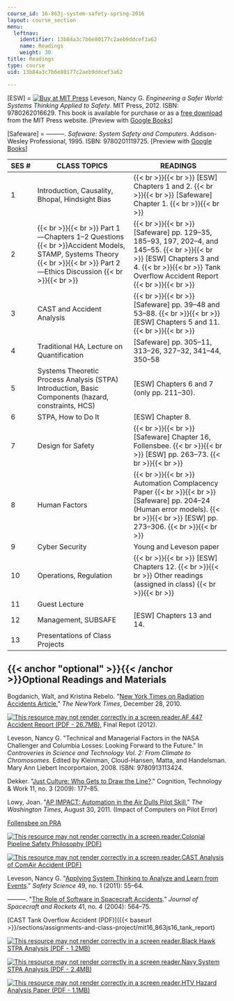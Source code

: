 ```yaml
---
course_id: 16-863j-system-safety-spring-2016
layout: course_section
menu:
  leftnav:
    identifier: 13b84a3c7b6e80177c2aeb9ddcef3a62
    name: Readings
    weight: 30
title: Readings
type: course
uid: 13b84a3c7b6e80177c2aeb9ddcef3a62

---
```


\[ESW\] = [![Buy at MIT Press](/images/mp_logo.gif)](https://mitpress.mit.edu/9780262016629) Leveson, Nancy G. _Engineering a Safer World: Systems Thinking Applied to Safety_. MIT Press, 2012. ISBN: 9780262016629. This book is available for purchase or as a [free download](http://mitpress.mit.edu/9780262016629) from the MIT Press website. \[Preview with [Google Books](http://books.google.com/books?id=6dDxCwAAQBAJ&pg=PAfrontcover)\]

\[Safeware\] = ———. _Safeware: System Safety and Computers_. Addison-Wesley Professional, 1995. ISBN: 9780201119725. \[Preview with [Google Books](http://books.google.com/books?id=6dDxCwAAQBAJ&pg=PAfrontcover)\]

| SES # | CLASS TOPICS | READINGS |
| --- | --- | --- |
| 1 | Introduction, Causality, Bhopal, Hindsight Bias |  {{< br >}}{{< br >}} \[ESW\] Chapters 1 and 2. {{< br >}}{{< br >}} \[Safeware\] Chapter 1. {{< br >}}{{< br >}}  |
| 2 |  {{< br >}}{{< br >}} Part 1—Chapters 1–2 Questions  {{< br >}}Accident Models, STAMP, Systems Theory {{< br >}}{{< br >}} Part 2—Ethics Discussion {{< br >}}{{< br >}}  |  {{< br >}}{{< br >}} \[Safeware\] pp. 129–35, 185–93, 197, 202–4, and 145–55. {{< br >}}{{< br >}} \[ESW\] Chapters 3 and 4. {{< br >}}{{< br >}} Tank Overflow Accident Report {{< br >}}{{< br >}}  |
| 3 | CAST and Accident Analysis |  {{< br >}}{{< br >}} \[Safeware\] pp. 39–48 and 53–88. {{< br >}}{{< br >}} \[ESW\] Chapters 5 and 11. {{< br >}}{{< br >}}  |
| 4 | Traditional HA, Lecture on Quantification | \[Safeware\] pp. 305–11, 313–26, 327–32, 341–44, 350–58 |
| 5 | Systems Theoretic Process Analysis (STPA) Introduction, Basic Components (hazard, constraints, HCS) | \[ESW\] Chapters 6 and 7 (only pp. 211–30). |
| 6 | STPA, How to Do It | \[ESW\] Chapter 8. |
| 7 | Design for Safety |  {{< br >}}{{< br >}} \[Safeware\] Chapter 16, Follensbee. {{< br >}}{{< br >}} \[ESW\] pp. 263–73. {{< br >}}{{< br >}}  |
| 8 | Human Factors |  {{< br >}}{{< br >}} Automation Complacency Paper {{< br >}}{{< br >}} \[Safeware\] pp. 204–24 (Human error models). {{< br >}}{{< br >}} \[ESW\] pp. 273–306. {{< br >}}{{< br >}}  |
| 9 | Cyber Security | Young and Leveson paper |
| 10 | Operations, Regulation |  {{< br >}}{{< br >}} \[ESW\] Chapters 12. {{< br >}}{{< br >}} Other readings (assigned in class) {{< br >}}{{< br >}}  |
| 11 | Guest Lecture | &nbsp; |
| 12 | Management, SUBSAFE | \[ESW\] Chapters 13 and 14. |
| 13 | Presentations of Class Projects |   

{{< anchor "optional" >}}{{< /anchor >}}Optional Readings and Materials
-----------------------------------------------------------------------

Bogdanich, Walt, and Kristina Rebelo. "[New York Times on Radiation Accidents Article](http://www.nytimes.com/2010/12/29/health/29radiation.html?_r=3&)," _The NewYork Times_, December 28, 2010.

[![This resource may not render correctly in a screen reader.](/images/inacessible.gif)AF 447 Accident Report (PDF - 26.7MB)](https://www.bea.aero/docspa/2009/f-cp090601.en/pdf/f-cp090601.en.pdf), Final Repot (2012).

Leveson, Nancy G. "Technical and Managerial Factors in the NASA Challenger and Columbia Losses: Looking Forward to the Future." In _Controveries in Science and Technology Vol. 2: From Climate to Chromosomes_. Edited by Kleinman, Cloud-Hansen, Matta, and Handelsman. Mary Ann Liebert Incorportaion, 2008. ISBN: 9780913113424.

Dekker. "[Just Culture: Who Gets to Draw the Line?](http://dx.doi.org/10.1007/s10111-008-0110-7)." Cognition, Technology & Work 11, no. 3 (2009): 177–85.

Lowy, Joan. "[AP IMPACT: Automation in the Air Dulls Pilot Skill](http://www.washingtontimes.com/news/2011/aug/30/ap-impact-automation-in-the-air-dulls-pilot-skill/)," _The Washington Times_, August 30, 2011. (Impact of Computers on Pilot Error)

[Follensbee on PRA](http://sunnyday.mit.edu/16.863/follensbee.html)

[![This resource may not render correctly in a screen reader.](/images/inacessible.gif)](https://www.bea.aero/docspa/2009/f-cp090601.en/pdf/f-cp090601.en.pdf)[Colonial Pipeline Safety Philosophy (PDF)](http://sunnyday.mit.edu/safer-world/ColonialOpPhilosophy08.pdf)

[![This resource may not render correctly in a screen reader.](/images/inacessible.gif)](https://www.bea.aero/docspa/2009/f-cp090601.en/pdf/f-cp090601.en.pdf)[CAST Analysis of ComAir Accident (PDF)](http://sunnyday.mit.edu/papers/nelson-thesis.pdf)

Leveson, Nancy G. "[Applying System Thinking to Analyze and Learn from Events](http://dx.doi.org/10.1016/j.ssci.2009.12.021)." _Safety Science_ 49, no. 1 (2011): 55–64.

———. "[The Role of Software in Spacecraft Accidents](https://arc.aiaa.org/doi/10.2514/1.11950)." _Journal of Spacecraft and Rockets_ 41, no. 4 (2004): 564–75.

[CAST Tank Overflow Accident (PDF)]({{< baseurl >}}/sections/assignments-and-class-project/mit16_863js16_tank_report)

[![This resource may not render correctly in a screen reader.](/images/inacessible.gif)](https://www.bea.aero/docspa/2009/f-cp090601.en/pdf/f-cp090601.en.pdf)[Black Hawk STPA Analysis (PDF - 1.2MB)](http://sunnyday.mit.edu/papers/AHS-final.pdf)

[![This resource may not render correctly in a screen reader.](/images/inacessible.gif)](https://www.bea.aero/docspa/2009/f-cp090601.en/pdf/f-cp090601.en.pdf)[Navy System STPA Analysis (PDF - 2.4MB)](http://sunnyday.mit.edu/papers/Navy-Final-Report-2016-Feb-17.pdf)

[![This resource may not render correctly in a screen reader.](/images/inacessible.gif)](https://www.bea.aero/docspa/2009/f-cp090601.en/pdf/f-cp090601.en.pdf)[HTV Hazard Analysis Paper (PDF - 1.1MB)](http://sunnyday.mit.edu/papers/JSR-paper-published.pdf)